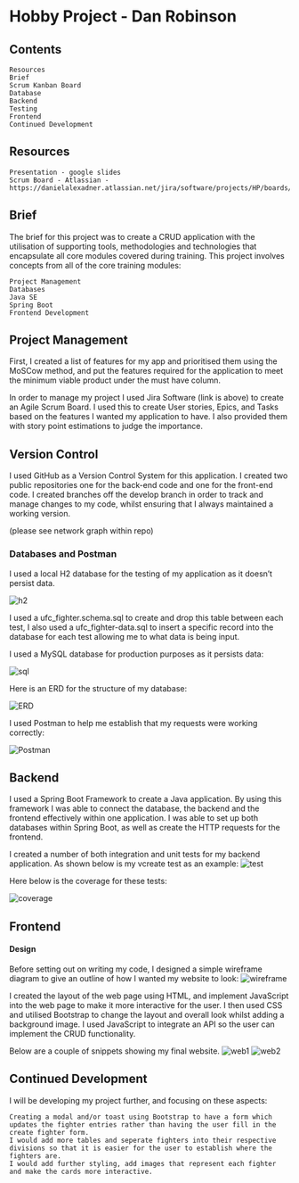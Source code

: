 
# Hobby Project - Dan Robinson


## Contents

    Resources
    Brief
    Scrum Kanban Board
    Database
    Backend
    Testing
    Frontend
    Continued Development

## Resources

    Presentation - google slides
    Scrum Board - Atlassian - https://danielalexadner.atlassian.net/jira/software/projects/HP/boards/4/backlog

## Brief

The brief for this project was to create a CRUD application with the utilisation of supporting tools, methodologies and technologies that encapsulate all core modules covered during training. This project involves concepts from all of the core training modules:

    Project Management
    Databases
    Java SE
    Spring Boot
    Frontend Development

## Project Management

First, I created a list of features for my app and prioritised them using the MoSCow method, and put the features required for the application to meet the minimum viable product under the must have column.


In order to manage my project I used Jira Software (link is above) to create an Agile Scrum Board. I used this to create User stories, Epics, and Tasks based on the features I wanted my application to have. I also provided them with story point estimations to judge the importance.


## Version Control

I used GitHub as a Version Control System for this application. I created two public repositories one for the back-end code and one for the front-end code. I created branches off the develop branch in order to track and manage changes to my code, whilst ensuring that I always maintained a working version.

(please see network graph within repo) 

### Databases and Postman

I used a local H2 database for the testing of my application as it doesn’t persist data.

![h2](https://github.com/Dalexander62/BackEndProject/blob/main/Hobby%20Project%20Docs/h2-screenshot%20-%20Copy.png)

I used a ufc_fighter.schema.sql to create and drop this table between each test, I also used a ufc_fighter-data.sql to insert a specific record into the database for each test allowing me to what data is being input.

I used a MySQL database for production purposes as it persists data:

![sql](https://github.com/Dalexander62/BackEndProject/blob/main/Hobby%20Project%20Docs/sql.png)

Here is an ERD for the structure of my database:

![ERD](https://github.com/Dalexander62/BackEndProject/blob/main/Hobby%20Project%20Docs/ERD.png)

I used Postman to help me establish that my requests were working correctly: 

![Postman](https://github.com/Dalexander62/BackEndProject/blob/main/Hobby%20Project%20Docs/postman.png)


## Backend

I used a Spring Boot Framework to create a Java application. By using this framework I was able to connect the database, the backend and the frontend effectively within one application. I was able to set up both databases within Spring Boot, as well as create the HTTP requests for the frontend.


I created a number of both integration and unit tests for my backend application. As shown below is my vcreate test as an example:
![test](https://github.com/Dalexander62/BackEndProject/blob/main/Hobby%20Project%20Docs/create-test.png)

Here below is the coverage for these tests: 

![coverage](https://github.com/Dalexander62/BackEndProject/blob/main/Hobby%20Project%20Docs/coverage-test.png)


## Frontend



#### Design

Before setting out on writing my code, I designed a simple wireframe diagram to give an outline of how I wanted my website to look:
![wireframe](https://github.com/Dalexander62/BackEndProject/blob/main/Hobby%20Project%20Docs/wireframe.png)


I created the layout of the web page using HTML, and implement JavaScript into the web page to make it more interactive for the user. I then used CSS and utilised Bootstrap to change the layout and overall look whilst adding a background image. I used JavaScript to integrate an API so the user can implement the CRUD functionality.

Below are a couple of snippets showing my final website.
![web1](https://github.com/Dalexander62/BackEndProject/blob/main/Hobby%20Project%20Docs/website1.png)
![web2](https://github.com/Dalexander62/BackEndProject/blob/main/Hobby%20Project%20Docs/website2.png)


## Continued Development 

I will be developing my project further, and focusing on these aspects:

    Creating a modal and/or toast using Bootstrap to have a form which updates the fighter entries rather than having the user fill in the create fighter form.
    I would add more tables and seperate fighters into their respective divisions so that it is easier for the user to establish where the fighters are.
    I would add further styling, add images that represent each fighter and make the cards more interactive.
